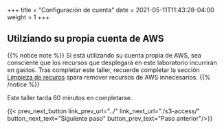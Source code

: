 +++
title = "Configuración de cuenta"
date =  2021-05-11T11:43:28-04:00
weight = 1
+++

## Utilziando su propia cuenta de AWS

{{% notice note %}}
Si está utilizando su cuenta propia de AWS, sea consciente que los recursos que desplegará en este laboratorio incurrirán en gastos. Tras completar este taller, recuerde completar la sección [Limpieza de recuros](../../cleanup/) spara remover recursos de AWS innecesarios.
{{% /notice %}}

Este taller tarda 60 minutos en completarse. 

{{< prev_next_button link_prev_url="../" link_next_url="./s3-access/" button_next_text="Siguiente paso" button_prev_text="Paso anterior"/>}}
